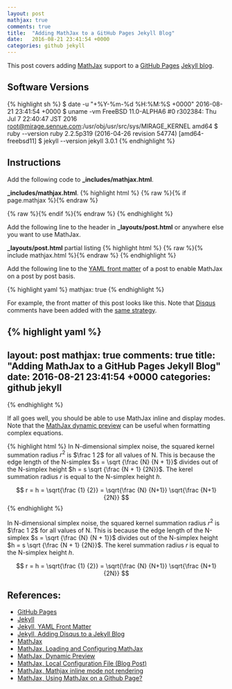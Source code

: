 ```yaml
---
layout: post
mathjax: true
comments: true
title:  "Adding MathJax to a GitHub Pages Jekyll Blog"
date:   2016-08-21 23:41:54 +0000
categories: github jekyll
---
```

This post covers adding [MathJax][mathjax] support to a [GitHub Pages][github_pages] [Jekyll blog][jekyll].

## Software Versions

{% highlight sh %}
$ date -u "+%Y-%m-%d %H:%M:%S +0000"
2016-08-21 23:41:54 +0000
$ uname -vm
FreeBSD 11.0-ALPHA6 #0 r302384: Thu Jul  7 22:40:47 JST 2016     root@mirage.sennue.com:/usr/obj/usr/src/sys/MIRAGE_KERNEL  amd64
$ ruby --version
ruby 2.2.5p319 (2016-04-26 revision 54774) [amd64-freebsd11]
$ jekyll --version
jekyll 3.0.1
{% endhighlight %}

## Instructions

Add the following code to **_includes/mathjax.html**.

**_includes/mathjax.html**.
{% highlight html %}
{% raw %}{% if page.mathjax %}{% endraw %}
<script type="text/x-mathjax-config">
  MathJax.Hub.Config({
    tex2jax: {
      inlineMath: [ ['$','$'], ["\\(","\\)"] ],
      processEscapes: true
    }
  });
</script>
<script
  type="text/javascript"
  charset="utf-8"
  src="https://cdn.mathjax.org/mathjax/latest/MathJax.js?config=TeX-AMS-MML_HTMLorMML"
>
</script>
<script
  type="text/javascript"
  charset="utf-8"
  src="https://vincenttam.github.io/javascripts/MathJaxLocal.js"
>
</script>
{% raw %}{% endif %}{% endraw %}
{% endhighlight %}

Add the following line to the header in **_layouts/post.html** or anywhere else you want to use MathJax.

**_layouts/post.html** partial listing
{% highlight html %}
{% raw %}{% include mathjax.html %}{% endraw %}
{% endhighlight %}

Add the following line to the [YAML front matter][jekyll-frontmatter] of a post to enable MathJax on a post by post basis.

{% highlight yaml %}
mathjax: true
{% endhighlight %}

For example, the front matter of this post looks like this.
Note that [Disqus][disqus] comments have been added with the [same strategy][jekyll_disqus].

{% highlight yaml %}
---
layout: post
mathjax: true
comments: true
title:  "Adding MathJax to a GitHub Pages Jekyll Blog"
date:   2016-08-21 23:41:54 +0000
categories: github jekyll
---
{% endhighlight %}

If all goes well, you should be able to use MathJax inline and display modes.
Note that the [MathJax dynamic preview][mathjax_preview] can be useful when formatting complex equations.

{% highlight html %}
In N-dimensional simplex noise, the squared kernel summation radius $r^2$ is $\frac 1 2$
for all values of N. This is because the edge length of the N-simplex $s = \sqrt {\frac {N} {N + 1}}$
divides out of the N-simplex height $h = s \sqrt {\frac {N + 1} {2N}}$.
The kerel summation radius $r$ is equal to the N-simplex height $h$.

$$ r = h = \sqrt{\frac {1} {2}} = \sqrt{\frac {N} {N+1}} \sqrt{\frac {N+1} {2N}} $$
{% endhighlight %}

In N-dimensional simplex noise, the squared kernel summation radius $r^2$ is $\frac 1 2$
for all values of N. This is because the edge length of the N-simplex $s = \sqrt {\frac {N} {N + 1}}$
divides out of the N-simplex height $h = s \sqrt {\frac {N + 1} {2N}}$.
The kerel summation radius $r$ is equal to the N-simplex height $h$.

$$ r = h = \sqrt{\frac {1} {2}} = \sqrt{\frac {N} {N+1}} \sqrt{\frac {N+1} {2N}} $$

## References:

- [GitHub Pages][github_pages]
- [Jekyll][jekyll]
- [Jekyll, YAML Front Matter][jekyll-frontmatter]
- [Jekyll, Adding Disqus to a Jekyll Blog][jekyll_disqus]
- [MathJax][mathjax]
- [MathJax, Loading and Configuring MathJax][mathjax_config]
- [MathJax, Dynamic Preview][mathjax_preview]
- [MathJax, Local Configuration File (Blog Post)][mathjax_config_blog]
- [MathJax, Mathjax inline mode not rendering][mathjax_no_inline]
- [MathJax, Using MathJax on a Github Page?][mathjax_github]

[github_pages]: https://pages.github.com
[jekyll]: https://jekyllrb.com
[jekyll-frontmatter]: http://jekyllrb.com/docs/frontmatter/
[jekyll_disqus]: https://sgeos.github.io/jekyll/disqus/2016/02/14/adding-disqus-to-a-jekyll-blog.html
[mathjax]: https://www.mathjax.org
[mathjax_config]: http://docs.mathjax.org/en/latest/configuration.html
[mathjax_config_blog]: https://vincenttam.github.io/blog/2014/11/09/mathjax-local-configuration-file/
[mathjax_no_inline]: http://tex.stackexchange.com/questions/27633/mathjax-inline-mode-not-rendering
[mathjax_github]: http://stackoverflow.com/questions/34347818/using-mathjax-on-a-github-page
[mathjax_preview]: https://cdn.mathjax.org/mathjax/latest/test/sample-dynamic-2.html
[disqus]: https://disqus.com

